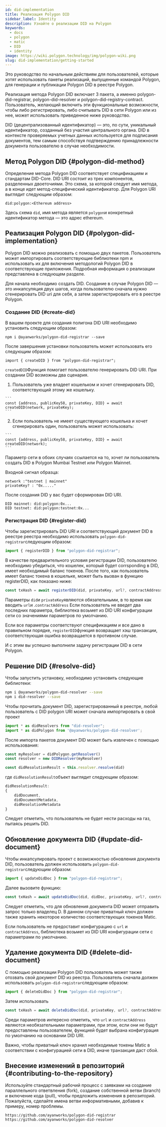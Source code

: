 ```yaml
---
id: did-implementation
title: Реализация Polygon DID
sidebar_label: Identity
description: Узнайте о реализации DID на Polygon
keywords:
  - docs
  - polygon
  - matic
  - DID
  - identity
image: https://wiki.polygon.technology/img/polygon-wiki.png
slug: did-implementation/getting-started
---
```


Это руководство по начальным действиям для пользователей, которые хотят использовать пакеты реализаций, выпущенные командой Polygon, для генерации и публикации Polygon DID в реестре Polygon.

Реализация метода Polygon DID включает 3 пакета, а именно polygon-did-registrar, polygon-did-resolver и polygon-did-registry-contract. Пользователь, желающий включить эти функциональные возможности, чтобы либо регистрировать, либо считывать DID в сети Polygon или из нее, может использовать приведенное ниже руководство.

DID (децентрализованный идентификатор) — это, по сути, уникальный идентификатор, созданный без участия центрального органа.  DID в контексте проверяемых учетных данных используется для подписания документов, тем самым способствуя подтверждению принадлежности документа пользователю в случае необходимости.

## Метод Polygon DID {#polygon-did-method}

Определение метода Polygon DID соответствует спецификациям и стандартам DID-Core. DID URI состоит из трех компонентов, разделенных двоеточиями. Это схема, за которой следует имя метода, а в конце идет метод-специфический идентификатор. Для Polygon URI выглядит следующим образом:

```
did:polygon:<Ethereum address>
```

Здесь схема `did`, имя метода является `polygon`и конкретный идентификатор метода — это адрес ethereum.

## Реализация Polygon DID {#polygon-did-implementation}

Polygon DID можно реализовать с помощью двух пакетов. Пользователь может импортировать соответствующие библиотеки npm и использовать их для включения методологий Polygon DID в соответствующие приложения. Подробная информация о реализации представлена в следующем разделе.

Для начала необходимо создать DID. Создание в случае Polygon DID — это инкапсуляция двух шагов, когда пользователю сначала нужно сгенерировать DID uri для себя, а затем зарегистрировать его в реестре Polygon.

### Создание DID {#create-did}

В вашем проекте для создания полигона DID URI необходимо установить следующим образом:

```
npm i @ayanworks/polygon-did-registrar --save
```

После завершения установки пользователь может использовать его следующим образом:

```
import { createDID } from "polygon-did-registrar";
```

`createdDID`Функция помогает пользователю генерировать DID URI. При создании DID возможны два сценария.

  1. Пользователь уже владеет кошельком и хочет сгенерировать DID, соответствующий этому же кошельку.

    ```
    const {address, publicKey58, privateKey, DID} = await createDID(network, privateKey);
    ```

  2. Если пользователь не имеет существующего кошелька и хочет сгенерировать один, пользователь может использовать:

    ```
    const {address, publicKey58, privateKey, DID} = await createDID(network);
    ```

Параметр сети в обоих случаях ссылается на то, хочет ли пользователь создать DID в Polygon Mumbai Testnet или Polygon Mainnet.

Входной сигнал образца:

```
network :"testnet | mainnet"
privateKey? : "0x....."
```

После создания DID у вас будет сформирован DID URI.

```
DID mainnet: did:polygon:0x...
DID testnet: did:polygon:testnet:0x...
```

### Регистрация DID {#register-did}

Чтобы зарегистрировать DID URI и соответствующий документ DID в реестре реестра необходимо использовать `polygon-did-registrar`следующим образом:

```js
import { registerDID } from "polygon-did-registrar";
```

В качестве предварительного условия регистрации DID, пользователю необходимо убедиться, что кошелек, который будет corrsponding в DID, имеет необходимый баланс токенов. После того, как пользователь имеет баланс токена в кошельке, может быть вызван в функцию registerDID, как показано ниже:

```js
const txHash = await registerDID(did, privateKey, url?, contractAddress?);
```

Параметры `did`и `privateKey`являются обязательными, в то время как вводить `url`и .`contractAddress` Если пользователь не введет два последних параметра, библиотека возьмет из DID URI конфигурации сети со значениями параметров по умолчанию.

Если все параметры соответствуют спецификациям и все дано в правильном порядке, `registerDID`функция возвращает хэш транзакции, соответствующая ошибка возвращается в противном случае.

И с этим вы успешно выполнили задачу регистрации DID в сети Polygon.

## Решение DID {#resolve-did}

Чтобы запустить установку, необходимо установить следующие библиотеки:

```bash
npm i @ayanworks/polygon-did-resolver --save
npm i did-resolver --save
```

Чтобы прочитать документ DID, зарегистрированный в реестре, любой пользователь с DID polygon URI может сначала импортировать в свой проект

```js
import * as didResolvers from "did-resolver";
import * as didPolygon from '@ayanworks/polygon-did-resolver';
```

После импорта пакетов документ DID может быть извлечен с помощью использования:

```js
const myResolver = didPolygon.getResolver()
const resolver = new DIDResolver(myResolver)

const didResolutionResult = this.resolver.resolve(did)
```

где `didResolutionResult`объект выглядит следующим образом:

```js
didResolutionResult:
{
    didDocument,
    didDocumentMetadata,
    didResolutionMetadata
}
```

Следует отметить, что пользователь не будет нести расходы на газ, пытаясь решить DID.

## Обновление документа DID {#update-did-document}

Чтобы инкапсулировать проект с возможностью обновления документа DID, пользователь должен использовать `polygon-did-registrar`следующим образом:

```js
import { updateDidDoc } from "polygon-did-registrar";
```

Далее вызовите функцию:

```js
const txHash = await updateDidDoc(did, didDoc, privateKey, url?, contractAddress?);
```

Следует отметить, что для обновления документа DID может отправить запрос только владелец D. В данном случае приватный ключ должен также хранить некоторое количество соответствующих токенов Matic.

Если пользователь не предоставит конфигурацию с `url` и `contractAddress`, библиотека возьмет из DID URI конфигурации сети с параметрами по умолчанию.

## Удаление документа DID {#delete-did-document}

С помощью реализации Polygon DID пользователь может также отозвать свой документ DID из реестра. Пользователь сначала должен использовать `polygon-did-registrar`следующим образом:

```js
import { deleteDidDoc } from "polygon-did-registrar";
```

Затем использовать

```js
const txHash = await deleteDidDoc(did, privateKey, url?, contractAddress?);
```

Среди параметров интересно отметить, что `url` и `contractAddress` являются необязательными параметрами, при этом, если они не будут предоставлены пользователем, функцией будет выбрана конфигурация по умолчанию на основании DID URI.

Важно, чтобы приватный ключ хранил необходимые токены Matic в соответствии с конфигурацией сети в DID, иначе транзакция даст сбой.

## Внесение изменений в репозиторий {#contributing-to-the-repository}

Используйте стандартный рабочий процесс с заявками на создание параллельного ответвления (fork), создание собственной ветви (branch) и включение кода (pull), чтобы предложить изменения в репозиторий. Пожалуйста, сделайте имена ветви информативными, добавив к примеру, номер проблемы.

```
https://github.com/ayanworks/polygon-did-registrar
https://github.com/ayanworks/polygon-did-resolver
```
